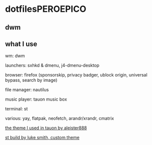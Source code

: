 # dotfilesPEROEPICO
## dwm

## what I use

wm: dwm

launchers: sxhkd & dmenu, j4-dmenu-desktop

browser: firefox (sponsorskip, privacy badger, ublock origin, universal bypass, search by image)

file manager: nautilus

music player: tauon music box

terminal: st

various: yay, flatpak, neofetch, arandr/xrandr, cmatrix

[the theme I used in tauon by aleister888](https://github.com/Taiko2k/TauonMusicBox/discussions/461#discussioncomment-714382)

[st build by luke smith, custom theme](https://github.com/lukesmithxyz/st)
